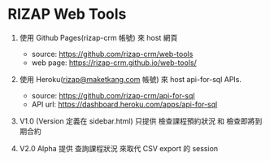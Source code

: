 # RIZAP Web Tools

1. 使用 Github Pages(rizap-crm 帳號) 來 host 網頁 
   - source: https://github.com/rizap-crm/web-tools
   - web page: https://rizap-crm.github.io/web-tools/
   
2. 使用 Heroku(rizap@maketkang.com 帳號) 來 host api-for-sql APIs. 
   - source: https://github.com/rizap-crm/api-for-sql
   - API url: https://dashboard.heroku.com/apps/api-for-sql
   
3. V1.0 (Version 定義在 sidebar.html) 只提供 檢查課程預約狀況 和 檢查即將到期合約

4. V2.0 Alpha 提供 查詢課程狀況 來取代 CSV export 的 session
